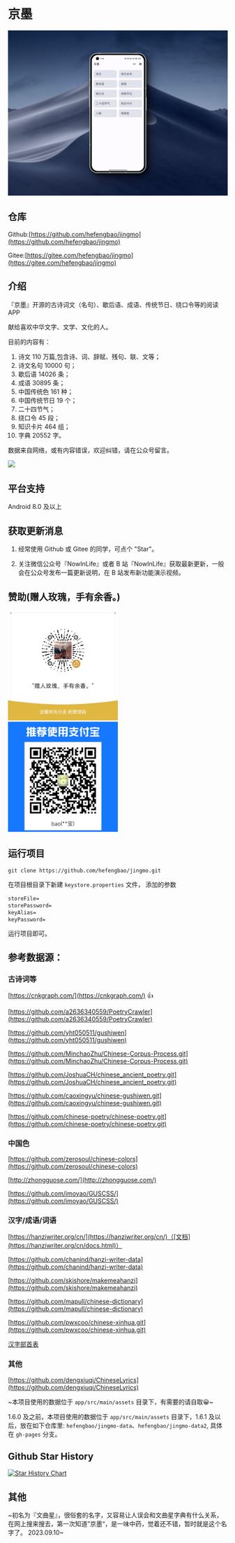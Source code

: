 # 京墨

![](screenshot/1.png)

## 仓库

Github:[https://github.com/hefengbao/jingmo](https://github.com/hefengbao/jingmo)

Gitee:[https://gitee.com/hefengbao/jingmo](https://gitee.com/hefengbao/jingmo)

## 介绍

『京墨』开源的古诗词文（名句）、歇后语、成语、传统节日、绕口令等的阅读APP

献给喜欢中华文字、文学、文化的人。

目前的内容有：

1. 诗文 110 万篇,包含诗、词、辞赋、残句、联、文等；
2. 诗文名句 10000 句；
3. 歇后语 14026 条；
4. 成语 30895 条；
5. 中国传统色 161 种；
6. 中国传统节日 19 个；
7. 二十四节气；
8. 绕口令 45 段；
9. 知识卡片 464 组；
10. 字典 20552 字。 

数据来自网络，或有内容错误，欢迎纠错，请在公众号留言。

![](screenshot/公众号.png)

## 平台支持

Android 8.0 及以上

## 获取更新消息

1. 经常使用 Github 或 Gitee 的同学，可点个 "Star"。

2. 关注微信公众号『NowInLife』或者 B 站『NowInLife』获取最新更新，一般会在公众号发布一篇更新说明，在 B 站发布新功能演示视频。

## 赞助(赠人玫瑰，手有余香。)

<p>
<img src="screenshot/wechatpay.png" alt="微信赞赏码" style="max-width:50%"/>
<img src="screenshot/alipay.jpg" alt="支付宝赞赏码" style="max-width:50%"/>
</p>

## 运行项目

```shell
git clone https://github.com/hefengbao/jingmo.git
```
在项目根目录下新建 `keystore.properties` 文件， 添加的参数

```
storeFile=
storePassword=
keyAlias=
keyPassword=
```

运行项目即可。

## 参考数据源：

### 古诗词等

[https://cnkgraph.com/](https://cnkgraph.com/) 👍

[https://github.com/a2636340559/PoetryCrawler](https://github.com/a2636340559/PoetryCrawler)

[https://github.com/yht050511/gushiwen](https://github.com/yht050511/gushiwen)

[https://github.com/MinchaoZhu/Chinese-Corpus-Process.git](https://github.com/MinchaoZhu/Chinese-Corpus-Process.git)

[https://github.com/JoshuaCH/chinese_ancient_poetry.git](https://github.com/JoshuaCH/chinese_ancient_poetry.git)

[https://github.com/caoxingyu/chinese-gushiwen.git](https://github.com/caoxingyu/chinese-gushiwen.git)

[https://github.com/chinese-poetry/chinese-poetry.git](https://github.com/chinese-poetry/chinese-poetry.git)

### 中国色

[https://github.com/zerosoul/chinese-colors](https://github.com/zerosoul/chinese-colors)

[http://zhongguose.com/](http://zhongguose.com/)

[https://github.com/imoyao/GUSCSS/](https://github.com/imoyao/GUSCSS/)

### 汉字/成语/词语

[https://hanziwriter.org/cn/](https://hanziwriter.org/cn/)（[文档](https://hanziwriter.org/cn/docs.html)）

[https://github.com/chanind/hanzi-writer-data](https://github.com/chanind/hanzi-writer-data)

[https://github.com/skishore/makemeahanzi](https://github.com/skishore/makemeahanzi)

[https://github.com/mapull/chinese-dictionary](https://github.com/mapull/chinese-dictionary)

[https://github.com/pwxcoo/chinese-xinhua.git](https://github.com/pwxcoo/chinese-xinhua.git)

[汉字部首表](https://baike.baidu.com/item/%E6%B1%89%E5%AD%97%E9%83%A8%E9%A6%96%E8%A1%A8/1993677)

### 其他

[https://github.com/dengxiuqi/ChineseLyrics](https://github.com/dengxiuqi/ChineseLyrics)

~本项目使用的数据位于 `app/src/main/assets` 目录下，有需要的请自取😀~

1.6.0 及之前，本项目使用的数据位于 `app/src/main/assets` 目录下，1.6.1 及以后，放在如下仓库里: `hefengbao/jingmo-data`、`hefengbao/jingmo-data2`, 具体在 `gh-pages` 分支。

## Github Star History

[![Star History Chart](https://api.star-history.com/svg?repos=hefengbao/jingmo&type=Date)](https://star-history.com/#hefengbao/jingmo&Date)

## 其他

~初名为『文曲星』，很俗套的名字，又容易让人误会和文曲星字典有什么关系，在网上搜来搜去，第一次知道”京墨“，是一味中药，觉着还不错，暂时就是这个名字了。
2023.09.10~